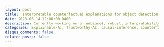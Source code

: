 ```yaml
---
layout: post
title:  Interpretable counterfactual explanations for object detection models from joint multimodal (visual,language) representations
date: 2023-06-14 12:00:00-0400
description: Currently working on an unbiased, robust, interpretability technique using counter factual explanations from multimodal embedded representations. The goal of concept-based explanation is to provide concise and understandable explanations for an object classifier. However, current methods for concept-based explanations often require a large number of manually annotated images, which is expensive and introduces the risk of human biases in the explanations. In this research, we introduce a language-driven counterfactual explanation generator. The proposed method defines concepts solely from text using a pre-trained multi-modal joint embedding space, eliminating the need for additional concept-annotated datasets. To interpret the outcomes of the target classifier using these text-driven concepts, we aim to propose a novel projection scheme that maps the two spaces together using a simple yet effective implementation. 
categories: Explainable-AI, Trustworthy-AI, Causal-inference, counterfactual-explanations, language-grounding
disqus_comments: false
related_posts: false
---
```


